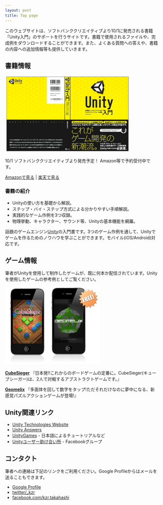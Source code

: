 ```yaml
---
layout: post
title: Top page
---
```


このウェブサイトは、ソフトバンククリエイティブより10/1に発売される書籍「Unity入門」のサポートを行うサイトです。書籍で使用されるファイルや、完成例をダウンロードすることができます。また、よくある質問への答えや、書籍の内容への追加情報等も提供していきます。

## 書籍情報

[![Book Cover](/images/book.png)](http://www.sbcr.jp/products/4797365337.html)

10/1 ソフトバンククリエイティブより発売予定！ Amazon等で予約受付中です。

[Amazonで見る](http://www.amazon.co.jp/gp/product/4797365331) | [楽天で見る](http://search.books.rakuten.co.jp/bksearch/nm?sv=30&g=000&b=1&sitem=978-4-7973-6533-7)

### 書籍の紹介

 - Unityの使い方を基礎から解説。
 - ステップ・バイ・ステップ方式による分かりやすい手順解説。
 - 実践的なゲーム作例を3つ収録。
 - 物理挙動、キャラクター、サウンド等、Unityの基本機能を網羅。


話題のゲームエンジン[Unity](http://unity3d.com)の入門書です。3つのゲーム作例を通して、Unityでゲームを作るためのノウハウを学ぶことができます。モバイル(iOS/Android)対応です。

## ゲーム情報

筆者がUnityを使用して制作したゲームが、既に何本か配信されています。Unityを使用したゲームの参考例としてご覧ください。

[![CubeSieger](/images/cubesieger.png)](http://itunes.apple.com/jp/app/cubesieger/id443114464) [![Geomelix](/images/geomelix.png)](http://itunes.apple.com/us/app/geomelix/id457366929)

[**CubeSieger**](http://itunes.apple.com/jp/app/cubesieger/id443114464) 『日本発!!これからのボードゲームの定番に。CubeSieger(キューブシーガー)は、2人で対戦するアブストラクトゲームです。』

[**Geomelix**](http://itunes.apple.com/jp/app/geomelix/id457366929) 『多面体を回して数字をタップ!ただそれだけなのに夢中になる、新感覚パズルアクションゲームが登場!』

## Unity関連リンク

 - [Unity Technologies Website](http://unity3d.com/)
 - [Unity Answers](http://answers.unity3d.com)
 - [UnityGames](http://www.unitygames.jp/) - 日本語によるチュートリアルなど
 - [Unityユーザー助け合い所](https://www.facebook.com/groups/unityuserj/) - Facebookグループ

## コンタクト

筆者への連絡は下記のリンクをご利用ください。Google Profileからはメールを送ることもできます。

 - [Google Profile](http://profiles.google.com/keijiro/about)
 - [twitter/_kzr](http://twitter.com/_kzr)
 - [facebook.com/kzr.takahashi](http://facebook.com/kzr.takahashi)
